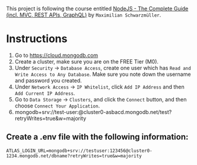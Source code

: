 This project is following the course entitled [NodeJS - The Complete Guide (incl. MVC, REST APIs, GraphQL)](https://www.udemy.com/course/nodejs-the-complete-guide) by `Maximilian Schwarzmüller`.

# Instructions

1. Go to https://cloud.mongodb.com
2. Create a cluster, make sure you are on the FREE Tier (M0).
3. Under `Security` -> `Database Access`, create one user which has `Read and Write Access to Any Database`. Make sure you note down the username and password you created.
4. Under `Network Access` -> `IP Whitelist`, click `Add IP Address` and then `Add Current IP Address`.
5. Go to `Data Storage` -> `Clusters`, and click the `Connect` button, and then choose `Connect Your Application`.
6. mongodb+srv://test-user:<password>@cluster0-asbacd.mongodb.net/test?retryWrites=true&w=majority

## Create a .env file with the following information:

```
ATLAS_LOGIN_URL=mongodb+srv://testuser:123456@cluster0-1234.mongodb.net/dbname?retryWrites=true&w=majority
```
